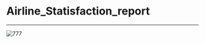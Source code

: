 # Airline_Statisfaction_report

----------

![777](https://github.com/user-attachments/assets/2f2b0879-96bf-46dd-824e-fbc24cf672ce)

